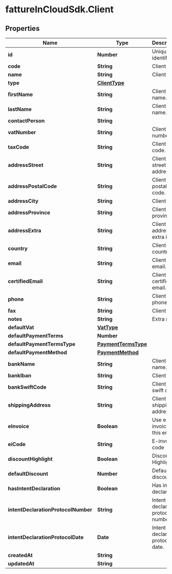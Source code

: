 # fattureInCloudSdk.Client

## Properties

Name | Type | Description | Notes
------------ | ------------- | ------------- | -------------
**id** | **Number** | Unique identifier | [optional] 
**code** | **String** | Client code. | [optional] 
**name** | **String** | Client name | [optional] 
**type** | [**ClientType**](ClientType.md) |  | [optional] 
**firstName** | **String** | Client first name. | [optional] 
**lastName** | **String** | Client last name. | [optional] 
**contactPerson** | **String** |  | [optional] 
**vatNumber** | **String** | Client vat number | [optional] 
**taxCode** | **String** | Client tax code. | [optional] 
**addressStreet** | **String** | Client street address. | [optional] 
**addressPostalCode** | **String** | Client postal code. | [optional] 
**addressCity** | **String** | Client city. | [optional] 
**addressProvince** | **String** | Client province. | [optional] 
**addressExtra** | **String** | Client address extra info. | [optional] 
**country** | **String** | Client country | [optional] 
**email** | **String** | Client email. | [optional] 
**certifiedEmail** | **String** | Client certified email. | [optional] 
**phone** | **String** | Client phone. | [optional] 
**fax** | **String** | Client fax. | [optional] 
**notes** | **String** | Extra notes. | [optional] 
**defaultVat** | [**VatType**](VatType.md) |  | [optional] 
**defaultPaymentTerms** | **Number** |  | [optional] 
**defaultPaymentTermsType** | [**PaymentTermsType**](PaymentTermsType.md) |  | [optional] 
**defaultPaymentMethod** | [**PaymentMethod**](PaymentMethod.md) |  | [optional] 
**bankName** | **String** | Client bank name. | [optional] 
**bankIban** | **String** | Client iban. | [optional] 
**bankSwiftCode** | **String** | Client bank swift code. | [optional] 
**shippingAddress** | **String** | Client shipping address. | [optional] 
**eInvoice** | **Boolean** | Use e-invoices for this entity | [optional] 
**eiCode** | **String** | E-invoice code | [optional] 
**discountHighlight** | **Boolean** | Discount Highlight. | [optional] 
**defaultDiscount** | **Number** | Default discount. | [optional] 
**hasIntentDeclaration** | **Boolean** | Has intent declaration. | [optional] 
**intentDeclarationProtocolNumber** | **String** | Intent declaration protocol number. | [optional] 
**intentDeclarationProtocolDate** | **Date** | Intent declaration protocol date. | [optional] 
**createdAt** | **String** |  | [optional] 
**updatedAt** | **String** |  | [optional] 


